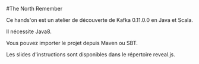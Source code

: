 #The North Remember

Ce hands'on est un atelier de découverte de Kafka 0.11.0.0 en Java et Scala.

Il nécessite Java8.

Vous pouvez importer le projet depuis Maven ou SBT.

Les slides d'instructions sont disponibles dans le répertoire reveal.js.